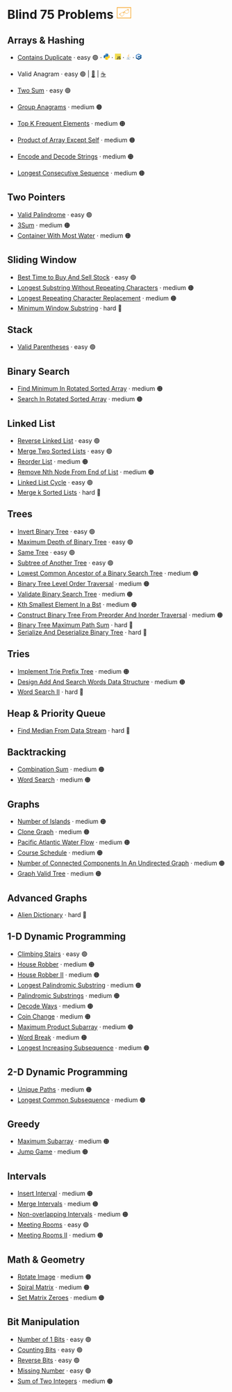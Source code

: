 # Blind 75 Problems <img src="assets/blind75small.png" style="height: 1em;">
## Arrays & Hashing
- [Contains Duplicate](https://leetcode.com/problems/contains-duplicate/)
  · easy 🟢
  · [<img src="assets/pythonLogo.png" style="height: 1em; ">](https://github.com/flenhu/leetcode)
  · [<img src="assets/jsLogo.png" style="height: 1em; ">](https://github.com/flenhu/leetcode)
  · [<img src="assets/javaLogo.png" style="height: 1em; ">](https://github.com/flenhu/leetcode)
  · [<img src="assets/cppLogo.png" style="height: 1em; ">](https://github.com/flenhu/leetcode)

- Valid Anagram · easy 🟢
| [🐍](https://github.com/flenhu/leetcode/blob/main/Python/easy/242_validAnagram.ipynb) 
| [☕️](https://github.com/flenhu/leetcode/blob/main/Java/easy/242_validAnagram_java.ipynb)

- [Two Sum](https://leetcode.com/problems/two-sum/) 
  · easy 🟢

- [Group Anagrams](https://leetcode.com/problems/group-anagrams/) 
  · medium 🟠 

- [Top K Frequent Elements](https://leetcode.com/problems/top-k-frequent-elements/) 
  · medium 🟠 

- [Product of Array Except Self](https://leetcode.com/problems/product-of-array-except-self/) 
  · medium 🟠 

- [Encode and Decode Strings](https://leetcode.com/problems/encode-and-decode-strings/) 
  · medium 🟠 

- [Longest Consecutive Sequence](https://leetcode.com/problems/longest-consecutive-sequence/) · medium 🟠

## Two Pointers
- [Valid Palindrome](https://leetcode.com/problems/valid-palindrome/) · easy 🟢
- [3Sum](https://leetcode.com/problems/3sum/) · medium 🟠 
- [Container With Most Water](https://leetcode.com/problems/container-with-most-water/) · medium 🟠 

## Sliding Window
- [Best Time to Buy And Sell Stock](https://leetcode.com/problems/best-time-to-buy-and-sell-stock/) · easy 🟢
- [Longest Substring Without Repeating Characters](https://leetcode.com/problems/longest-substring-without-repeating-characters/) · medium 🟠
- [Longest Repeating Character Replacement](https://leetcode.com/problems/longest-repeating-character-replacement/) · medium 🟠
- [Minimum Window Substring](https://leetcode.com/problems/minimum-window-substring/) · hard 🔴

## Stack
- [Valid Parentheses](https://github.com/flenhu/leetcode/blob/main/Python/04_stack/) · easy 🟢  

## Binary Search
- [Find Minimum In Rotated Sorted Array](https://leetcode.com/problems/find-minimum-in-rotated-sorted-array/) · medium 🟠
- [Search In Rotated Sorted Array](https://leetcode.com/problems/search-in-rotated-sorted-array/) · medium 🟠

## Linked List
- [Reverse Linked List](https://leetcode.com/problems/reverse-linked-list/) · easy 🟢 
- [Merge Two Sorted Lists](https://leetcode.com/problems/merge-two-sorted-lists/) · easy 🟢 
- [Reorder List](https://leetcode.com/problems/reorder-list/) · medium 🟠
- [Remove Nth Node From End of List](https://leetcode.com/problems/remove-nth-node-from-end-of-list/) · medium 🟠
- [Linked List Cycle](https://leetcode.com/problems/linked-list-cycle/) · easy 🟢 	
- [Merge k Sorted Lists](https://leetcode.com/problems/merge-k-sorted-lists/) · hard 🔴

## Trees
- [Invert Binary Tree](https://leetcode.com/problems/invert-binary-tree/) · easy 🟢 
- [Maximum Depth of Binary Tree](https://leetcode.com/problems/maximum-depth-of-binary-tree/) · easy 🟢 
- [Same Tree](https://leetcode.com/problems/same-tree/) · easy 🟢 
- [Subtree of Another Tree](https://leetcode.com/problems/subtree-of-another-tree/) · easy 🟢 
- [Lowest Common Ancestor of a Binary Search Tree](https://leetcode.com/problems/lowest-common-ancestor-of-a-binary-search-tree/) · medium 🟠
- [Binary Tree Level Order Traversal](https://leetcode.com/problems/binary-tree-level-order-traversal/) · medium 🟠
- [Validate Binary Search Tree](https://leetcode.com/problems/validate-binary-search-tree/) · medium 🟠
- [Kth Smallest Element In a Bst](https://leetcode.com/problems/kth-smallest-element-in-a-bst/) · medium 🟠
- [Construct Binary Tree From Preorder And Inorder Traversal](https://leetcode.com/problems/construct-binary-tree-from-preorder-and-inorder-traversal/) · medium 🟠
- [Binary Tree Maximum Path Sum](https://leetcode.com/problems/binary-tree-maximum-path-sum/) · hard 🔴
- [Serialize And Deserialize Binary Tree](https://leetcode.com/problems/serialize-and-deserialize-binary-tree/) · hard 🔴

## Tries
- [Implement Trie Prefix Tree](https://leetcode.com/problems/implement-trie-prefix-tree/) · medium 🟠
- [Design Add And Search Words Data Structure](https://leetcode.com/problems/design-add-and-search-words-data-structure/) · medium 🟠
- [Word Search II](https://leetcode.com/problems/word-search-ii/) · hard 🔴

## Heap & Priority Queue
- [Find Median From Data Stream](https://leetcode.com/problems/find-median-from-data-stream/) · hard 🔴

## Backtracking 
- [Combination Sum](https://leetcode.com/problems/combination-sum/) · medium 🟠
- [Word Search](https://leetcode.com/problems/word-search/) · medium 🟠

## Graphs
- [Number of Islands](https://leetcode.com/problems/number-of-islands/) · medium 🟠
- [Clone Graph](https://leetcode.com/problems/clone-graph/) · medium 🟠
- [Pacific Atlantic Water Flow](https://leetcode.com/problems/pacific-atlantic-water-flow/) · medium 🟠
- [Course Schedule](https://leetcode.com/problems/course-schedule/) · medium 🟠
- [Number of Connected Components In An Undirected Graph](https://leetcode.com/problems/number-of-connected-components-in-an-undirected-graph/) · medium 🟠
- [Graph Valid Tree](https://leetcode.com/problems/graph-valid-tree/) · medium 🟠

## Advanced Graphs
- [Alien Dictionary](https://leetcode.com/problems/alien-dictionary/) · hard 🔴

## 1-D Dynamic Programming
- [Climbing Stairs](https://leetcode.com/problems/climbing-stairs/) · easy 🟢 
- [House Robber](https://leetcode.com/problems/house-robber/) · medium 🟠
- [House Robber II](https://leetcode.com/problems/house-robber-ii/) · medium 🟠
- [Longest Palindromic Substring](https://leetcode.com/problems/longest-palindromic-substring/) · medium 🟠
- [Palindromic Substrings](https://leetcode.com/problems/palindromic-substrings/) · medium 🟠
- [Decode Ways](https://leetcode.com/problems/decode-ways/) · medium 🟠
- [Coin Change](https://leetcode.com/problems/coin-change/) · medium 🟠
- [Maximum Product Subarray](https://leetcode.com/problems/maximum-product-subarray/) · medium 🟠
- [Word Break](https://leetcode.com/problems/word-break/) · medium 🟠
- [Longest Increasing Subsequence](https://leetcode.com/problems/longest-increasing-subsequence/) · medium 🟠

## 2-D Dynamic Programming 
- [Unique Paths](https://leetcode.com/problems/unique-paths/) · medium 🟠
- [Longest Common Subsequence](https://leetcode.com/problems/longest-common-subsequence/) · medium 🟠

## Greedy
- [Maximum Subarray](https://leetcode.com/problems/maximum-subarray/) · medium 🟠
- [Jump Game](https://leetcode.com/problems/jump-game/) · medium 🟠

## Intervals
- [Insert Interval](https://leetcode.com/problems/insert-interval/) · medium 🟠
- [Merge Intervals](https://leetcode.com/problems/merge-intervals/) · medium 🟠
- [Non-overlapping Intervals](https://leetcode.com/problems/non-overlapping-intervals/) · medium 🟠
- [Meeting Rooms](https://leetcode.com/problems/meeting-rooms/) · easy 🟢
- [Meeting Rooms II](https://leetcode.com/problems/meeting-rooms-ii/) · medium 🟠

## Math & Geometry
- [Rotate Image](https://leetcode.com/problems/rotate-image/) · medium 🟠
- [Spiral Matrix](https://leetcode.com/problems/spiral-matrix/) · medium 🟠
- [Set Matrix Zeroes](https://leetcode.com/problems/set-matrix-zeroes/) · medium 🟠

## Bit Manipulation
- [Number of 1 Bits](https://leetcode.com/problems/number-of-1-bits/) · easy 🟢
- [Counting Bits](https://leetcode.com/problems/counting-bits/) · easy 🟢
- [Reverse Bits](https://leetcode.com/problems/reverse-bits/) · easy 🟢
- [Missing Number](https://leetcode.com/problems/missing-number/) · easy 🟢
- [Sum of Two Integers](https://leetcode.com/problems/sum-of-two-integers/) · medium 🟠

